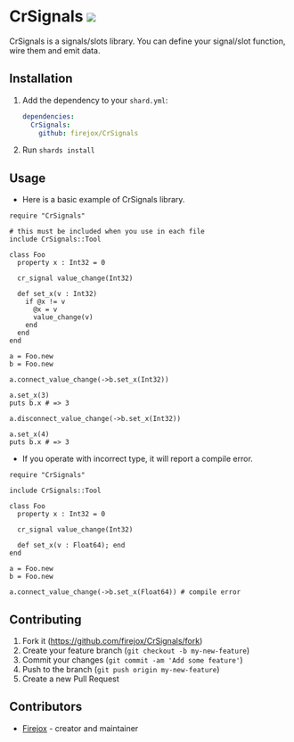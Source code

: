 # CrSignals ![](https://github.com/firejox/CrSignals/workflows/Crystal%20CI/badge.svg?branch=master)

CrSignals is a signals/slots library. You can define your signal/slot function, wire them and emit data.

## Installation

1. Add the dependency to your `shard.yml`:

   ```yaml
   dependencies:
     CrSignals:
       github: firejox/CrSignals
   ```

2. Run `shards install`

## Usage

* Here is a basic example of CrSignals library.

```crystal
require "CrSignals"

# this must be included when you use in each file
include CrSignals::Tool

class Foo
  property x : Int32 = 0

  cr_signal value_change(Int32)

  def set_x(v : Int32)
    if @x != v
      @x = v
      value_change(v)
    end
  end
end

a = Foo.new
b = Foo.new

a.connect_value_change(->b.set_x(Int32))

a.set_x(3)
puts b.x # => 3

a.disconnect_value_change(->b.set_x(Int32))

a.set_x(4)
puts b.x # => 3
```

* If you operate with incorrect type, it will report a compile error.

```crystal
require "CrSignals"

include CrSignals::Tool

class Foo
  property x : Int32 = 0

  cr_signal value_change(Int32)

  def set_x(v : Float64); end
end

a = Foo.new
b = Foo.new

a.connect_value_change(->b.set_x(Float64)) # compile error
```

## Contributing

1. Fork it (<https://github.com/firejox/CrSignals/fork>)
2. Create your feature branch (`git checkout -b my-new-feature`)
3. Commit your changes (`git commit -am 'Add some feature'`)
4. Push to the branch (`git push origin my-new-feature`)
5. Create a new Pull Request

## Contributors

- [Firejox](https://github.com/firejox) - creator and maintainer
